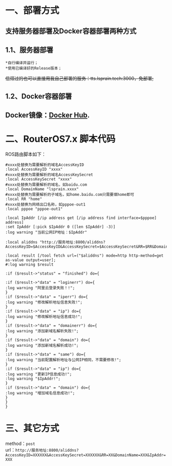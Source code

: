 # 一、部署方式
支持服务器部署及Docker容器部署两种方式
---
## 1.1、服务器部署
    *自行编译并运行；   
    *使用已编译好的Release版本；  
   ~~信得过的也可以直接用我自己部署的服务：tts.lsprain.tech:3000，免部署;~~
## 1.2、Docker容器部署
Docker镜像：[Docker Hub](https://hub.docker.com/r/lsprain/aliddns).  
---
# 二、RouterOS7.x 脚本代码
ROS路由脚本如下：  
```
#xxxx处替换为需要解析的域名AccessKeyID  
:local AccessKeyID "xxxx"  
#xxxx处替换为需要解析的域名AccessKeySecret  
:local AccessKeySecret "xxxx"   
#xxxx处替换为需要解析的域名，如baidu.com  
:local DomainName "lsprain.xxxx"  
#xxxx处替换为需要解析的子域名，如home.baidu.com只需要填home即可   
:local RR "home"   
#xxxx处替换为网络出口名称，如pppoe-out1  
:local pppoe "pppoe-out1"   

:local IpAddr [/ip address get [/ip address find interface=$pppoe] address]  
:set IpAddr [:pick $IpAddr 0 ([len $IpAddr] -3)]  
:log warning "当前公网IP地址：$IpAddr"  

:local aliddns "http://服务地址:8800/aliddns?AccessKeyID=$AccessKeyID&AccessKeySecret=$AccessKeySecret&RR=$RR&DomainName=$DomainName&IpAddr=$IpAddr"  

:local result [/tool fetch url=("$aliddns") mode=http http-method=get as-value output=user];  
#:log warning $result  

:if ($result->"status" = "finished") do={  

:if ($result->"data" = "loginerr") do={  
:log warning "阿里云登录失败！!";  
}  
:if ($result->"data" = "iperr") do={  
:log warning "修改解析地址信息失败!";  
}  
:if ($result->"data" = "ip") do={  
:log warning "修改解析地址信息成功!";  
}  
:if ($result->"data" = "domainerr") do={  
:log warning "添加新域名解析失败!";  
}  
:if ($result->"data" = "domain") do={  
:log warning "添加新域名解析成功!";  
}  
:if ($result->"data" = "same") do={  
:log warning "当前配置解析地址与公网IP相同，不需要修改!";  
}  
:if ($result->"data" = "ip") do={  
:log warning "更新IP信息成功!";  
:log warning "$IpAddr!";  
}  
:if ($result->"data" = "domain") do={  
:log warning "增加域名信息成功!";  
}  
}  
}  
```
# 三、其它方式
method：```post```   
url：```http://服务地址:8800/aliddns?AccessKeyID=XXXXXX&AccessKeySecret=XXXXXX&RR=XX&DomainName=XXX&IpAddr=XXX```

